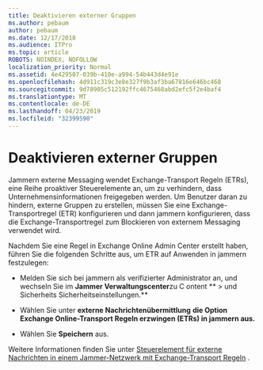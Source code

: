 ```yaml
---
title: Deaktivieren externer Gruppen
ms.author: pebaum
author: pebaum
ms.date: 12/17/2018
ms.audience: ITPro
ms.topic: article
ROBOTS: NOINDEX, NOFOLLOW
localization_priority: Normal
ms.assetid: 4e429507-039b-410e-a994-54b443d4e91e
ms.openlocfilehash: 4d911c319c3e8e327f9b3af3ba67816e646bc468
ms.sourcegitcommit: 9d78905c512192ffc4675468abd2efc5f2e4baf4
ms.translationtype: MT
ms.contentlocale: de-DE
ms.lasthandoff: 04/23/2019
ms.locfileid: "32399590"
---
```

# <a name="how-to-disable-external-groups"></a>Deaktivieren externer Gruppen

Jammern externe Messaging wendet Exchange-Transport Regeln (ETRs), eine Reihe proaktiver Steuerelemente an, um zu verhindern, dass Unternehmensinformationen freigegeben werden. Um Benutzer daran zu hindern, externe Gruppen zu erstellen, müssen Sie eine Exchange-Transportregel (ETR) konfigurieren und dann jammern konfigurieren, dass die Exchange-Transportregel zum Blockieren von externem Messaging verwendet wird. 
  
Nachdem Sie eine Regel in Exchange Online Admin Center erstellt haben, führen Sie die folgenden Schritte aus, um ETR auf Anwenden in jammern festzulegen:
  
- Melden Sie sich bei jammern als verifizierter Administrator an, und wechseln Sie im **Jammer Verwaltungscenter**zu C ontent ** \> und Sicherheits Sicherheitseinstellungen.**
    
- Wählen Sie unter **externe Nachrichtenübermittlung** **die Option Exchange Online-Transport Regeln erzwingen (ETRs) in jammern aus.**
    
- Wählen Sie **Speichern** aus. 
    
Weitere Informationen finden Sie unter [Steuerelement für externe Nachrichten in einem Jammer-Netzwerk mit Exchange-Transport Regeln](https://support.office.com/article/Control-external-messaging-in-a-Yammer-network-with-Exchange-Transport-Rules-f8fd6403-c8f3-4307-9230-65304d6000d9) .
  

